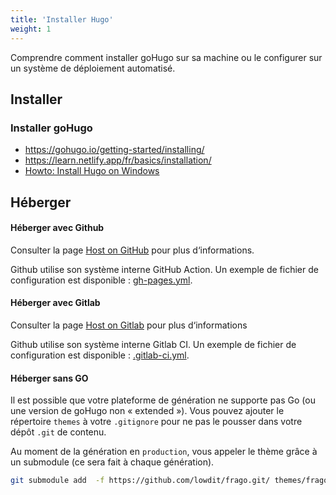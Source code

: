 ```yaml
---
title: 'Installer Hugo'
weight: 1
---
```


Comprendre comment installer goHugo sur sa machine ou le configurer sur un système de déploiement automatisé.

## Installer

### Installer goHugo

 * <https://gohugo.io/getting-started/installing/>
 * <https://learn.netlify.app/fr/basics/installation/>
 * [Howto: Install Hugo on Windows](https://discourse.gohugo.io/t/howto-install-hugo-on-windows/741)

## Héberger

#### Héberger avec Github

Consulter la page [Host on GitHub](https://gohugo.io/hosting-and-deployment/hosting-on-github/) pour plus d‘informations.

Github utilise son système interne GitHub Action. Un exemple de fichier de configuration est disponible : [gh-pages.yml](/frago/exampleSite/exampleFiles/.github/workflows/gh-pages.yml).

#### Héberger avec Gitlab

Consulter la page [Host on Gitlab](https://gohugo.io/hosting-and-deployment/hosting-on-gitlab/) pour plus d‘informations

Github utilise son système interne Gitlab CI. Un exemple de fichier de configuration est disponible : [.gitlab-ci.yml](/frago/exampleSite/exampleFiles/.gitlab-ci.yml).

#### Héberger sans GO

Il est possible que votre plateforme de génération ne supporte pas Go (ou une version de goHugo non « extended »). Vous pouvez ajouter le répertoire `themes` à votre `.gitignore` pour ne pas le pousser dans votre dépôt `.git` de contenu.

Au moment de la génération en `production`, vous appeler le thème grâce à un submodule (ce sera fait à chaque génération).

```bash
git submodule add  -f https://github.com/lowdit/frago.git/ themes/frago && git submodule update --init --recursive && hugo --gc --minify --buildFuture --templateMetrics
```

